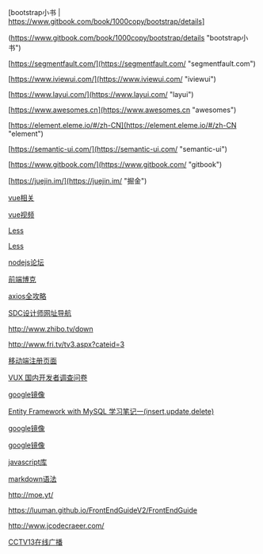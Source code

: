 [bootstrap小书 | https://www.gitbook.com/book/1000copy/bootstrap/details]

(https://www.gitbook.com/book/1000copy/bootstrap/details "bootstrap小书")

[https://segmentfault.com/](https://segmentfault.com/ "segmentfault.com")

[https://www.iviewui.com/](https://www.iviewui.com/ "iviewui")

[https://www.layui.com/](https://www.layui.com/ "layui")

[https://www.awesomes.cn](https://www.awesomes.cn "awesomes")

[https://element.eleme.io/#/zh-CN](https://element.eleme.io/#/zh-CN "element")

[https://semantic-ui.com/](https://semantic-ui.com/ "semantic-ui")

[https://www.gitbook.com/](https://www.gitbook.com/ "gitbook")

[https://juejin.im/](https://juejin.im/ "掘金")

[vue相关](https://github.com/vuejs/awesome-vue "vue相关")

[vue视频](https://www.laravist.com/ "vue视频") 

[Less](http://www.bootcss.com/p/lesscss/#docs "Less语法") 

[Less](http://less.bootcss.com/ "Less特性")

[nodejs论坛](https://cnodejs.org "Less特性")

[前端博克](https://molunerfinn.com/ "前端博克")

[axios全攻略](https://ykloveyxk.github.io/2017/02/25/axios%E5%85%A8%E6%94%BB%E7%95%A5/#more "axios全攻略")

[SDC设计师网址导航](https://www.uisdc.com/ "SDC设计师网址导航")

http://www.zhibo.tv/down

http://www.fri.tv/tv3.aspx?cateid=3

[移动端注册页面](https://lantouzi.com/login?jump=%2Fuser%2Fverify%2Fidcard "移动端注册页面")

[VUX 国内开发者调查问卷](https://wj.qq.com/s/1170299/9518/ "VUX 国内开发者调查问卷")

[google镜像](https://i.gufen.ga/ "google镜像")

[Entity Framework with MySQL 学习笔记一(insert,update,delete)](http://www.cnblogs.com/keatkeat/p/3998468.html "Entity Framework with MySQL 学习笔记一(insert,update,delete)")

[google镜像](http://allsearch.vip/ "google镜像")

[google镜像](https://e.gufen.gq/ "google镜像")

[javascript库](http://www.javascript.fun/ "javascript库]")

[markdown语法](https://www.zybuluo.com/mdeditor?url=https%3A%2F%2Fwww.zybuluo.com%2Fstatic%2Feditor%2Fmd-help.markdown "markdown语法")

http://moe.yt/

https://luuman.github.io/FrontEndGuideV2/FrontEndGuide

http://www.jcodecraeer.com/

[CCTV13在线广播](https://neo.qingting.fm/radios/5021613 "CCTV13在线广播")




